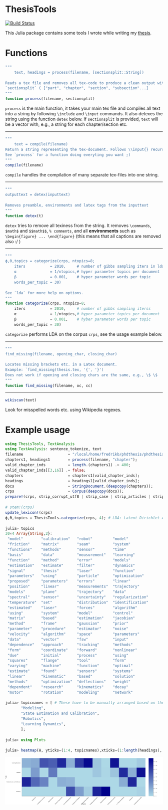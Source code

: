 # ThesisTools

[![Build Status](https://travis-ci.com/baggepinnen/ThesisTools.jl.svg?branch=master)](https://travis-ci.com/baggepinnen/ThesisTools.jl)



This Julia package contains some tools I wrote while writing my [thesis](https://lup.lub.lu.se/search/publication/ffb8dc85-ce12-4f75-8f2b-0881e492f6c0).

# Functions
```julia
"""
    text, headings = process(filename, [sectionsplit::String])

Reads a tex file and removes all tex-code to produce a clean output without environments or commands (thus, all figure captions will be removed). If the optinal `sectionsplit` is set, splits the string into a vector at the specified section level.
`sectionsplit` ∈ ["part", "chapter", "section", "subsection"...]
"""
function process(filename, sectionsplit)
```
`process` is the main function, it takes your main tex file and compiles all text into a string by following `\include` and `\input` commands. It also detexes the string using the function `detex` below. If `sectionsplit` is provided, `text` will be a vector with, e.g., a string for each chapter/section etc.

---

```julia
"""
    text = compile(filename)
Return a string representing the tex-document. Follows \\input{} recursively.
See `process` for a function doing everyting you want ;)
"""
compile(filename)
```
`compile` handles the compilation of many separate tex-files into one string.

---

```julia
"""
outputtext = detex(inputtext)

Removes preamble, environments and latex tags from the inputtext
"""
function detex(t)
```
`detex` tries to remove all texiness from the string. It removes `\commands`, `$math$` and `$$math$$`, `% comments`, and all **environments** such as `\begin{figure} ... \end{figure}` (this means that all captions are removed also :/ )

---

```julia
"""
ϕ,θ,topics = categorize(crps, ntopics=8;
    iters           = 2010,     # number of gibbs sampling iters in lda
    α               = 1/ntopics,# hyper parameter topics per document
    β               = 0.001,    # hyper parameter words per topic
    words_per_topic = 30)

See `lda` for more help on options.
"""
function categorize(crps, ntopics=8;
    iters           = 2010,     # number of gibbs sampling iterss
    α               = 1/ntopics,# hyper parameter topics per document
    β               = 0.001,    # hyber parameter words per topic
    words_per_topic = 30)
```
`categorize` performs LDA on the corpus `crps`, see the usage example below.

---

```julia
"""
find_missing(filename, opening_char, closing_char)

Locates missing brackets etc. in a Latex document.
Example: `find_missing(thesis.tex, '{', '}')
Does not work if opening and closing chars are the same, e.g., \$ \$
"""
function find_missing(filename, oc, cc)
```

---

```julia
wikiscan(text)
```
Look for misspelled words etc. using Wikipedia regexes.



# Example usage
```julia
using ThesisTools, TextAnalysis
using TextAnalysis: sentence_tokenize, text
filename                    = "/local/home/fredrikb/phdthesis/phdthesis.tex";
chapters1, headings1        = process(filename, "chapter");
valid_chapter_inds          = length.(chapters1) .> 400;
valid_chapter_inds[[3,16]] .= false;
chapters                    = chapters1[valid_chapter_inds];
headings                    = headings1[valid_chapter_inds];
docs                        = StringDocument.(deepcopy(chapters));
crps                        = Corpus(deepcopy(docs));
prepare!(crps, strip_corrupt_utf8 | strip_case | strip_articles | strip_prepositions | strip_pronouns | strip_stopwords | strip_whitespace | strip_non_letters | strip_numbers)

# stem!(crps)
update_lexicon!(crps)
ϕ,θ,topics = ThesisTools.categorize(crps, 4); # LDA: Latent Dirichlet Allocation, takes about 10 seconds for a 160 page thesis and 4 categories.

julia> topics
30×4 Array{String,2}:
 "model"        "calibration"   "robot"         "model"
 "friction"     "matrix"        "seam"          "system"
 "functions"    "methods"       "sensor"        "time"
 "basis"        "data"          "measurement"   "learning"
 "function"     "method"        "error"         "models"
 "estimation"   "estimate"      "filter"        "dynamics"
 "signal"       "thesis"        "laser"         "function"
 "parameters"   "using"         "particle"      "optimization"
 "proposed"     "parameters"    "errors"        "linear"
 "position"     "linear"        "measurements"  "trajectory"
 "models"       "plane"         "trajectory"    "data"
 "spectral"     "sensor"        "uncertainty"   "regularization"
 "temperature"  "set"           "distribution"  "identification"
 "estimated"    "laser"         "forces"        "algorithm"
 "using"        "system"        "model"         "control"
 "matrix"       "based"         "estimation"    "jacobian"
 "method"       "frame"         "gaussian"      "prior"
 "parameter"    "procedure"     "estimator"     "noise"
 "velocity"     "algorithm"     "space"         "parameters"
 "data"         "vector"        "fsw"           "input"
 "dependence"   "approach"      "tracking"      "methods"
 "form"         "coordinate"    "forward"       "nonlinear"
 "due"          "initial"       "process"       "using"
 "squares"      "flange"        "tool"          "form"
 "varying"      "machine"       "function"      "optimal"
 "estimate"     "found"         "sensors"       "systems"
 "linear"       "kinematic"     "based"         "solution"
 "methods"      "optimization"  "deflections"   "weight"
 "dependent"    "research"      "kinematics"    "decay"
 "motor"        "rotation"      "modeling"      "network"

julia> topicnames = [ # These have to be manually arranged based on the words appearing in `topcis`
       "Modeling",
       "State Estimation and Calibration",
       "Robotics",
       "Learning Dynamics",
       ];

julia> using Plots

julia> heatmap(θ, yticks=(1:4, topicnames),xticks=(1:length(headings), headings), ylabel="Topic", xlabel="Chapter", size=(2000,600), color=:blues, xrotation=45);gui()
```
![window](lda.png)
